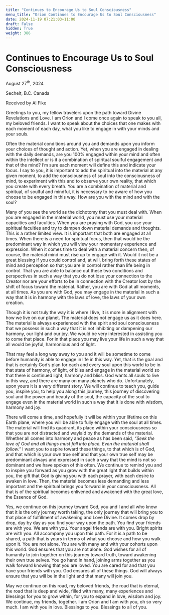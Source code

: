 ```yaml
---
title: "Continues to Encourage Us to Soul Consciousness"
menu_title: "Orion Continues to Encourage Us to Soul Consciousness"
date: 2024-11-19 07:21:03+11:00
draft: False
hidden: True
weight: 386
---
```

# Continues to Encourage Us to Soul Consciousness 

August 27<sup>th</sup>, 2024

Sechelt, B.C. Canada

Received by Al Fike 

Greetings to you, my fellow travelers upon the path toward Divine Revelations and Love. I am Orion and I come once again to speak to you all, my beloved friends. I want to speak about the choices that one makes with each moment of each day, what you like to engage in with your minds and your souls. 

Often the material conditions around you and demands upon you inform your choices of thought and action. Yet, when you are engaged in dealing with the daily demands, are you 100% engaged within your mind and often within the intellect or is it a combination of spiritual soulful engagement and that of the mind? I’m sure each moment will define this and indicate your focus. I say to you, it is important to add the spiritual into the material at any given moment, to add the consciousness of soul into the consciousness of mind, to experiment with this and to observe your own reality, that which you create with every breath. You are a combination of material and spiritual, of soulful and mindful, it is necessary to be aware of how you choose to be engaged in this way. How are you with the mind and with the soul? 

Many of you see the world as the dichotomy that you must deal with. When you are engaged in the material world, you must use your material capacities and faculties. When you are praying with God, you use your spiritual faculties and try to dampen down  material demands and thoughts. This is a rather limited view. It is important that both are engaged at all times. When there is a need for spiritual focus, then that would be the predominant way in which you will view your momentary experience and expression. When it comes time to deal with a material concern then, of course, the material mind must rise up to engage with it. Would it not be a great blessing if you could control and, at will, bring forth these states of mind and perception so that you are in control rather than life being in control. That you are able to balance out these two conditions and perspectives in such a way that you do not lose your connection to the Creator nor are your efforts to be in connection with the Creator lost by the shift of focus toward the material. Rather, you are with God at all moments, at all times. As you are with God, you may engage in the material in such a way that it is in harmony with the laws of love, the laws of your own creation.

Though it is not truly the way it is where I live, it is more in alignment with how we live on our planet. The material does not engage us as it does here. The material is always experienced  with the spirit and soul consciousness that we possess in such a way that it is not inhibiting or dampening our harmony, our light and our joy. We would be very interested in assisting you to come that place. For in that place you may live your life in such a way that all would be joyful, harmonious and of light. 

That may feel a long way away to you and it will be sometime to come before humanity is able to engage in life in this way. Yet, that is the goal and that is certainly God’s plan for each and every soul upon this world to be in that state of harmony, of light, of bliss and engage in the material world so that there is continued light, harmony and bliss. God wants all souls to live in this way, and there are many on many planets who do. Unfortunately, upon yours it is a very different story. We will continue to teach you, guide you, inspire you, to help you along this journey, this journey of discovering soul and the power and beauty of the soul, the capacity of the soul to engage even in the material world in such a way that it is done with wisdom, harmony and joy.

There will come a time, and hopefully it will be within your lifetime on this Earth plane, where you will be able to fully engage with the soul at all times. The material will find its quadrant, its place within your consciousness so that you are not distracted and waylaid by the demands of the material. Whether all comes into harmony and peace as   has been said, *“Seek the love of God and all things must fall into place. Even the material shall follow.”* I want you to aspire toward these things, to that which is of God, and that which is your own true self and that your own true self may be predominant always and expressed in such a way that the mind is not so dominant and we have spoken of this often. We continue to remind you and to inspire you forward as you grow with the great light that builds within you, the gift that God is giving you with each prayer, with each desire to awaken in love. Then, the material becomes less demanding and less important and the spiritual brings you forward in your consciousness. All that is of the spiritual becomes enlivened and awakened with the great love, the Essence of God.

Yes, we continue on this journey toward God, you and I and all who know that it is the only journey worth taking, the only journey that will bring you to that place of fulfillment of awakening and Love Divine. It comes drop by drop, day by day as you find your way upon the path. You find your friends are with you. We are with you. Your angel friends are with you. Bright spirits are with you. All accompany you upon this path. For it is a path to be shared, a path that is yours in terms of what you choose and how you walk upon it. You are not alone. You are with many and with your cohorts upon this world. God ensures that you are not alone. God wishes for all of humanity to join together on this journey toward truth, toward awakening their own true selves. You go hand in hand, joining arms together as you walk forward knowing that you are loved. You are cared for and that you have your friends with you. God ensures all of these things. God will always ensure that you will be in the light and that many will join you. 

May we continue on this road, my beloved friends, the road that is eternal, the road that is deep and wide, filled with many, many experiences and blessings for you to grow within, for you to expand in love, wisdom and joy. We continue, my friends, together. I am Orion and I am with you, oh so very much. I am with you in love. Blessings to you. Blessings to all of you.